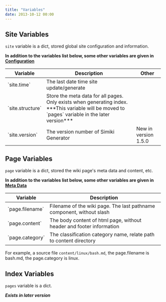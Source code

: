 ```yaml
---
title: "Variables"
date: 2013-10-12 00:00
---
```


## Site Variables ##

`site` variable is a dict, stored global site configuration and information.

**In addition to the variables list below, some other variables are given in [Configuration](/docs/configuration.html)**

<table class="table table-bordered table-hover" markdown="1">
  <thead>
    <tr>
      <th>Variable</th>
      <th>Description</th>
      <th>Other</th>
    </tr>
  </thead>
  <tbody>
    <tr>
      <td>`site.time`</td>
      <td>The last date time site update/generate</td>
      <td></td>
    </tr>
    <tr>
      <td>`site.structure`</td>
      <td>Store the meta data for all pages. Only exists when generating index. ***This variable will be moved to `pages` variable in the later version***</td>
      <td></td>
    </tr>
    <tr>
      <td>`site.version`</td>
      <td>The version number of Simiki Generator</td>
      <td>New in version 1.5.0</td>
    </tr>
  </tbody>
</table>

## Page Variables ##

`page` variable is a dict, stored the wiki page's meta data and content, etc.

**In addition to the variables list below, some other variables are given in [Meta Data](/docs/metadata.html)**

<table class="table table-bordered table-hover" markdown="1">
  <thead>
    <tr>
      <th>Variable</th>
      <th>Description</th>
    </tr>
  </thead>
  <tbody>
    <tr>
      <td>`page.filename`</td>
      <td>Filename of the wiki page. The last pathname component, without slash</td>
    </tr>
    <tr>
      <td>`page.content`</td>
      <td>The body content of html page, without header and footer information</td>
    </tr>
    <tr>
      <td>`page.category`</td>
      <td>The classification category name, relate path to content directory</td>
    </tr>
  </tbody>
</table>

For example, a source file `content/linux/bash.md`, the page.filename is bash.md, the page.category is linux.

## Index Variables ##

`pages` variable is a dict.

***Exists in later version***
